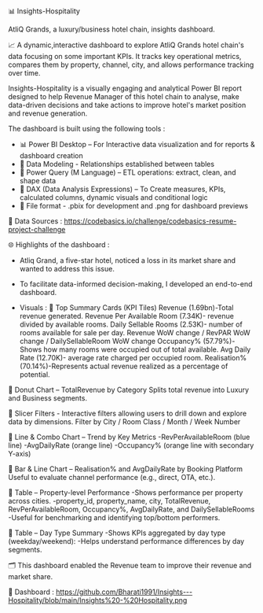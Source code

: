📊 Insights-Hospitality

AtliQ Grands, a luxury/business hotel chain, insights dashboard.

📈 A dynamic,interactive dashboard to explore AtliQ Grands hotel chain's data focusing on some important KPIs. It tracks key operational metrics, compares them by property, channel, city, and allows performance tracking over time.

Insights-Hospitality is a visually engaging and analytical Power BI report designed to help Revenue Manager of this hotel chain to analyse, make data-driven decisions and take actions to improve hotel's market position and revenue generation.

The dashboard is built using the following tools :
* 📊 Power BI Desktop – For Interactive data visualization and for reports & dashboard creation
* 🧮 Data Modeling - Relationships established between tables
* 🔄 Power Query (M Language) – ETL operations: extract, clean, and shape data
* 📐 DAX (Data Analysis Expressions) – To Create measures, KPIs, calculated columns, dynamic visuals and conditional logic
* 📄 File format - .pbix for development and .png for dashboard previews
  
🔗 Data Sources : 
https://codebasics.io/challenge/codebasics-resume-project-challenge

🌐 Highlights of the dashboard :
- Atliq Grand, a five-star hotel, noticed a loss in its market share and wanted to address this issue.
- To facilitate data-informed decision-making, I developed an end-to-end dashboard.

- Visuals : 
🔹 Top Summary Cards (KPI Tiles)
Revenue (1.69bn)-Total revenue generated.
Revenue Per Available Room (7.34K)- revenue divided by available rooms.
Daily Sellable Rooms (2.53K)- number of rooms available for sale per day.
Revenue WoW change / RevPAR WoW change / DailySellableRoom WoW change
Occupancy% (57.79%)-Shows how many rooms were occupied out of total available.
Avg Daily Rate (12.70K)- average rate charged per occupied room.
Realisation% (70.14%)-Represents actual revenue realized as a percentage of potential.

🔹 Donut Chart – TotalRevenue by Category
Splits total revenue into Luxury and Business segments.

🔹 Slicer Filters - Interactive filters allowing users to drill down and explore data by dimensions.
Filter by City / Room Class / Month / Week Number

🔹 Line & Combo Chart – Trend by Key Metrics
-RevPerAvailableRoom (blue line)
-AvgDailyRate (orange line)
-Occupancy% (orange line with secondary Y-axis)

🔹 Bar & Line Chart – Realisation% and AvgDailyRate by Booking Platform
Useful to evaluate channel performance (e.g., direct, OTA, etc.).

🔹 Table – Property-level Performance
-Shows performance per property across cities.
-property_id, property_name, city, TotalRevenue, RevPerAvailableRoom, Occupancy%, AvgDailyRate, and DailySellableRooms
-Useful for benchmarking and identifying top/bottom performers.

🔹 Table – Day Type Summary
-Shows KPIs aggregated by day type (weekday/weekend):
-Helps understand performance differences by day segments.

🗂️ This dashboard enabled the Revenue team to improve their revenue and market share.

📘 Dashboard :
https://github.com/Bharati1991/Insights---Hospitality/blob/main/Insights%20-%20Hospitality.png
